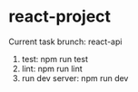 # react-project

Current task brunch: react-api
1. test: npm run test
2. lint: npm run lint
3. run dev server: npm run dev 
